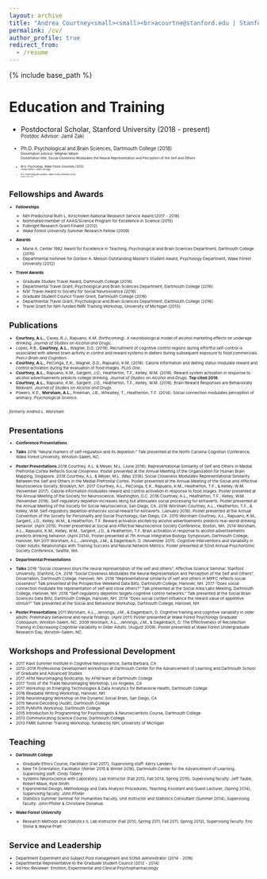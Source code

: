 ```yaml
---
layout: archive
title: "Andrea Courtney<small><small><br>acourtne@stanford.edu | Stanford University | Department of Psychology, Jordan Hall, 450 Serra Mall (Building 420) | Stanford, CA 94305<small><small>"
permalink: /cv/
author_profile: true
redirect_from:
  - /resume
---
```


{% include base_path %}

Education and Training
======
* Postdoctoral Scholar, Stanford University (2018 - present)<small><small><br>Postdoc Advisor: Jamil Zaki<br>

* Ph.D. Psychological and Brain Sciences, Dartmouth College (2018)<small><small><br>Dissertation Advisor: Meghan Meyer<br>
  Dissertation title: Social Closeness Modulates the Neural Representation and Perception of the Self and Others<small><small>

* M.A. Psychology, Wake Forest University (2012)<small><small><br>Thesis Advisor: Janine Jennings<br>				       
* B.A. Psychology and Spanish, Wake Forest University (2010)<small><small><br><em>Summa Cum Laude<br></em>	

Fellowships and Awards
======
* **Fellowships**
  * NIH Predoctoral Ruth L. Kirschstein National Research Service Award (2017 - 2018)
  * Nominated member of AAAS/Science Program for Excellence in Science (2015)	
  * Fulbright Research Grant Finalist (2012)
  * Wake Forest University Summer Research Fellow (2009)

* **Awards**
  * Marie A. Center 1982 Award for Excellence in Teaching, Psychological and Brain Sciences Department, Dartmouth College (2015)
  * Departmental nominee for Gordon A. Melson Outstanding Master’s Student Award, Psychology Department, Wake Forest University (2012)

* **Travel Awards**	
  * Graduate Studies Travel Award, Dartmouth College (2018)
  * Departmental Travel Grant, Psychological and Brain Sciences Department, Dartmouth College (2016)	
  * NSF Travel Award to Society for Social Neuroscience (2016)
  * Graduate Student Council Travel Grant, Dartmouth College (2016)	
  * Departmental Travel Grant, Psychological and Brain Sciences Department, Dartmouth College (2016)
  * Travel Grant for NIH-funded fMRI Training Workshop, University of Michigan (2013)
  
Publications
======
* **Courtney, A.L.**, Casey, B.J., Rapuano, K.M. (forthcoming). A neurobiological model of alcohol marketing effects on underage drinking. _Journal of Studies on Alcohol and Drugs_.
* Lopez, R.B., **Courtney, A.L.**, Wagner, D.D. (2019). Recruitment of cognitive control regions during effortful self-control is associated with altered brain activity in control and reward systems in dieters during subsequent exposure to food commercials. _PeerJ–Brain and Cognition_.
* **Courtney, A.L.**, PeConga, E.K., Wagner, D.D., Rapuano, K.M. (2018). Calorie information and dieting status modulate reward and control activation during the evaluation of food images. _PLoS One_.
* **Courtney, A.L.**, Rapuano, K.M., Sargent, J.D., Heatherton, T.F., Kelley, W.M. (2018). Reward system activation in response to alcohol advertisements predicts college drinking. _Journal of Studies on Alcohol and Drugs_. **Top cited 2018**.
* **Courtney, A.L.**, Rapuano, K.M., Sargent, J.D., Heatherton, T.F., Kelley, W.M. (2018). Brain Reward Responses are Behaviorally Relevant. _Journal of Studies on Alcohol and Drugs_.
* Powers, K.E., **Worsham, A.L.**, Freeman, J.B., Wheatley, T., Heatherton, T.F. (2014). Social connection modulates perception of animacy. _Psychological Science_.

<br><em>formerly Andrea L. Worsham</em>
  
Presentations
======
* **Conference Presentations**

* **Talks**
2016	“Neural markers of self-regulation and its depletion.” Talk presented at the North Carolina Cognition Conference, Wake Forest University, Winston-Salem, NC.

* **Poster Presentations**
2018	Courtney, A.L. & Meyer, M.L. (June 2018). Representational Similarity of Self and Others in Medial Prefrontal Cortex Reflects Social Closeness. Poster presented at the Annual Meeting of the Organization for Human Brain Mapping, Singapore.
2018	Courtney, A.L. & Meyer, M.L. (May 2018). Social Closeness Modulates Representational Similarity Between the Self and Others in the Medial Prefrontal Cortex. Poster presented at the Annual Meeting of the Social and Affective Neuroscience Society, Brooklyn, NY.
2017 	Courtney, A.L., PeConga, E.K., Rapuano, K.M., Heatherton, T.F., & Kelley, W.M. (November 2017). Calorie information modulates reward and control activation in response to food images. Poster presented at the Annual Meeting of the Society for Neuroscience, Washington, D.C.
2016	Courtney, A.L., Heatherton, T.F., Kelley, W.M. (November 2016). Self-regulatory depletion increases liking but attenuates social processing for extraverts. Poster presented at the Annual Meeting of the Society for Social Neuroscience, San Diego, CA.
2016	Worsham Courtney, A.L., Heatherton, T.F., & Kelley, W.M. Self-regulatory depletion enhances social reward for extraverts. (January 2016). Poster presented at the Annual Convention of the Society for Personality and Social Psychology, San Diego, CA.
2015	Worsham Courtney, A.L., Rapuano, K.M., Sargent, J.D., Kelley, W.M., & Heatherton, T.F.  Reward activation elicited by alcohol advertisements predicts real-world drinking behavior. (April 2015). Poster presented at Social and Affective Neuroscience Society Conference, Boston, MA.
2014	Worsham, A.L., Rapuano, K.M., Kelley, W.M., Sargent, J.D., & Heatherton, T.F. Brain activation in response to alcohol advertisements predicts drinking behavior. (April 2014). Poster presented at 7th Annual Integrative Biology Symposium, Dartmouth College, Hanover, NH 
2011	Worsham, A.L., Jennings, J.M., & Dagenbach, D. (November 2011). Cognitive Interventions and Variability in Older Adults: Relationships with Training Success and Neural Network Metrics. Poster presented at 52nd Annual Psychonomic Society Conference, Seattle, WA.

* **Departmental Presentations**

* **Talks**
2018	“Social closeness blurs the neural representation of the self and others”, Affective Science Seminar, Stanford University, Stanford, CA.
2018	“Social Closeness Modulates the Neural Representation and Perception of the Self and Others”, Dissertation, Dartmouth College, Hanover, NH.
2018	“Representational similarity of self and others in MPFC reflects social closeness” Talk presented at the Prospective Weekend Data Blitz, Dartmouth College, Hanover, NH.
2017	“Does social connection modulate the representation of self and close others?” Talk presented at the Social Area Labs Meeting, Dartmouth College, Hanover, NH.
2016	“Self-regulatory depletion targets cognitive control networks.” Talk presented at the Social Brain Sciences Data Blitz, Dartmouth College, Hanover, NH.
2014	“Does social context influence the reward value of appetitive stimuli?” Talk presented at the Social and Behavioral Workshop, Dartmouth College, Hanover, NH

* **Poster Presentations**
2011	Worsham, A.L., Jennings, J.M., & Dagenbach, D. Cognitive training and cognitive variability in older adults: Preliminary behavioral and neural findings. (April 2011) Poster presented at Wake Forest Psychology Graduate Colloquium, Winston-Salem, NC.
2009	Worsham, A.L., Jennings, J.M., & Dagenbach, D. The Effectiveness of Recollection Training in Decreasing Cognitive Variability in Older Adults. (August 2009). Poster presented at Wake Forest Undergraduate Research Day, Winston-Salem, NC.

  
Workshops and Professional Development
======
* 2017 Kavli Summer Institute in Cognitive Neuroscience, Santa Barbara, CA
* 2012–2018 Professional Development workshops at Dartmouth Center for the Advancement of Learning and Dartmouth School of Graduate and Advanced Studies
* 2017	AFNI Neuroimaging Bootcamp, by AFNI team at Dartmouth College
* 2017	Tools of the Trade Neuroimaging Workshop, Los Angeles, CA 
* 2017	Workshop on Emerging Technologies & Data Analytics for Behavioral Health, Dartmouth College
* 2016	Readable Writing Workshop, Hanover, NH
* 2016	NeuroImaging Workshop on the Dynamic Social Brain, San Diego, CA
* 2015	Neural Decoding (Audit), Dartmouth College
* 2015	PyMVPA Workshop, Dartmouth College
* 2015	Introduction to Programming for Psychologists & Neuroscientists Course, Dartmouth College	
* 2013	Communicating Science Course, Dartmouth College
* 2013	FMRI Summer Training Workshop, funded by NIH, University of Michigan		
  
Teaching
======
* **Dartmouth College**
	* Graduate Ethics Course, Facilitator (Fall 2017), Supervising staff: Kerry Landers
	* New TA Orientation, Facilitator (Winter 2015 & Winter 2016), Dartmouth Center for the Advancement of Learning, Supervising staff: Cindy Tobery
	* Systems Neuroscience with Laboratory, Lab Instructor (Fall 2013, Fall 2014, Spring 2015), Supervising faculty: Jeff Taube, Robert Maue, Kyle Smith
	* Experimental Design, Methodology and Data Analysis Procedures, Teaching Assistant and Guest Lecturer, (Spring 2014), Supervising faculty: John Pfister
	* Statistics Summer Seminar for Humanities Faculty, Unit instructor and Statistics Consultant (Summer 2014), Supervising faculty: John Pfister & Christiane Donahue. 

* **Wake Forest University**
	* Research Methods and Statistics II, Lab Instructor (Fall 2010, Spring 2011, Fall 2011, Spring 2012), Supervising faculty: Eric Stone & Wayne Pratt
  
Service and Leadership
======
* Department Experiment and Subject Pool management and SONA administrator (2014 - 2016)
* Departmental Representative to the Graduate Student Council (2012 - 2014)
* Ad Hoc Reviewer: Emotion, Experimental and Clinical Psychopharmacology
